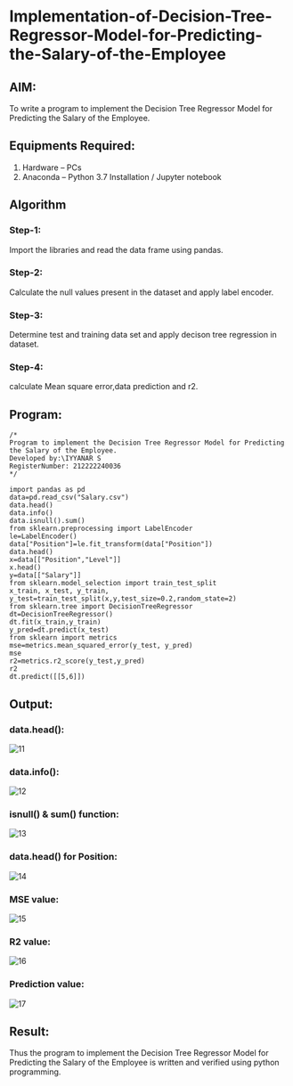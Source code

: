 # Implementation-of-Decision-Tree-Regressor-Model-for-Predicting-the-Salary-of-the-Employee

## AIM:
To write a program to implement the Decision Tree Regressor Model for Predicting the Salary of the Employee.

## Equipments Required:
1. Hardware – PCs
2. Anaconda – Python 3.7 Installation / Jupyter notebook

## Algorithm
### Step-1:
Import the libraries and read the data frame using pandas.
### Step-2:
Calculate the null values present in the dataset and apply label encoder.
### Step-3:
Determine test and training data set and apply decison tree regression in dataset.
### Step-4:
calculate Mean square error,data prediction and r2.

## Program:
```
/*
Program to implement the Decision Tree Regressor Model for Predicting the Salary of the Employee.
Developed by:\IYYANAR S
RegisterNumber: 212222240036
*/
```
```
import pandas as pd
data=pd.read_csv("Salary.csv")
data.head()
data.info()
data.isnull().sum()
from sklearn.preprocessing import LabelEncoder
le=LabelEncoder()
data["Position"]=le.fit_transform(data["Position"])
data.head()
x=data[["Position","Level"]]
x.head()
y=data[["Salary"]]
from sklearn.model_selection import train_test_split
x_train, x_test, y_train, y_test=train_test_split(x,y,test_size=0.2,random_state=2)
from sklearn.tree import DecisionTreeRegressor
dt=DecisionTreeRegressor()
dt.fit(x_train,y_train)
y_pred=dt.predict(x_test)
from sklearn import metrics
mse=metrics.mean_squared_error(y_test, y_pred)
mse
r2=metrics.r2_score(y_test,y_pred)
r2
dt.predict([[5,6]])
```

## Output:
### data.head():
![11](https://github.com/Iyyanar22009120/Implementation-of-Decision-Tree-Regressor-Model-for-Predicting-the-Salary-of-the-Employee/assets/118680259/099d4302-c4b2-4000-b1c6-7c74b13d7be8)

### data.info():
![12](https://github.com/Iyyanar22009120/Implementation-of-Decision-Tree-Regressor-Model-for-Predicting-the-Salary-of-the-Employee/assets/118680259/12bb682e-d5e2-42b3-8918-d1dd657f37c9)

### isnull() & sum() function:
![13](https://github.com/Iyyanar22009120/Implementation-of-Decision-Tree-Regressor-Model-for-Predicting-the-Salary-of-the-Employee/assets/118680259/b437c811-9d38-4b5b-863e-2c5aff718647)

### data.head() for Position:
![14](https://github.com/Iyyanar22009120/Implementation-of-Decision-Tree-Regressor-Model-for-Predicting-the-Salary-of-the-Employee/assets/118680259/b935c598-4058-47e1-b427-30e05737285d)

### MSE value:
![15](https://github.com/Iyyanar22009120/Implementation-of-Decision-Tree-Regressor-Model-for-Predicting-the-Salary-of-the-Employee/assets/118680259/d509c1a5-aa9d-4ae2-b3af-cc6c68a54a1e)

### R2 value:
![16](https://github.com/Iyyanar22009120/Implementation-of-Decision-Tree-Regressor-Model-for-Predicting-the-Salary-of-the-Employee/assets/118680259/a3e5d1de-7b63-490e-a7a5-f5c58c9b4035)

### Prediction value:
![17](https://github.com/Iyyanar22009120/Implementation-of-Decision-Tree-Regressor-Model-for-Predicting-the-Salary-of-the-Employee/assets/118680259/1c88ec81-570d-4cf1-9bca-b6612ba36b18)

## Result:
Thus the program to implement the Decision Tree Regressor Model for Predicting the Salary of the Employee is written and verified using python programming.
